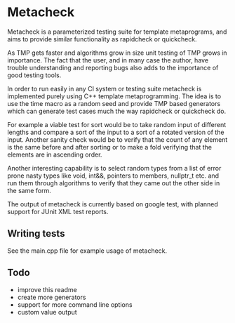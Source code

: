 # Metacheck

Metacheck is a parameterized testing suite for template metaprograms, and aims to provide similar
functionality as rapidcheck or quickcheck.

As TMP gets faster and algorithms grow in size unit testing of TMP grows in importance. The fact that the user, and in many case the author, have trouble understanding and reporting bugs also adds to the importance of good testing tools.

In order to run easily in any CI system or testing suite metacheck is implemented purely using C++ template metaprogramming. The idea is to use the time macro as a random seed and provide TMP based generators which can generate test cases much the way rapidcheck or quickcheck do. 

For example a viable test for sort would be to take random input of different lengths and compare a sort of the input to a sort of a rotated version of the input. Another sanity check would be to verify that the count of any element is the same before and after sorting or to make a fold verifying that the elements are in ascending order. 

Another interesting capability is to select random types from a list of error prone nasty types like void, int&&, pointers to members, nullptr_t etc. and run them through algorithms to verify that they came out the other side in the same form.

The output of metacheck is currently based on google test, with planned support for JUnit XML 
test reports.

## Writing tests



See the main.cpp file for example usage of metacheck.

## Todo
- improve this readme
- create more generators
- support for more command line options
- custom value output
